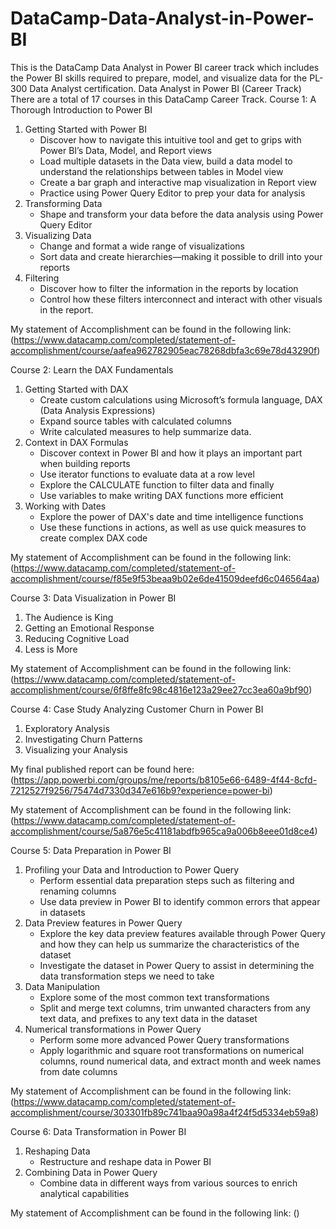 # DataCamp-Data-Analyst-in-Power-BI
This is the DataCamp Data Analyst in Power BI career track which includes the Power BI skills required to prepare, model, and visualize data for the PL-300 Data Analyst certification.
                                                                        Data Analyst in Power BI (Career Track)
There are a total of 17 courses in this DataCamp Career Track. 
Course 1: A Thorough Introduction to Power BI
1. Getting Started with Power BI
   - Discover how to navigate this intuitive tool and get to grips with Power BI’s Data, Model, and Report views
   - Load multiple datasets in the Data view, build a data model to understand the relationships between tables in Model view
   - Create a bar graph and interactive map visualization in Report view
   - Practice using Power Query Editor to prep your data for analysis
2. Transforming Data
   -  Shape and transform your data before the data analysis using Power Query Editor
3. Visualizing Data
   -  Change and format a wide range of visualizations
   -  Sort data and create hierarchies—making it possible to drill into your reports
4. Filtering
   - Discover how to filter the information in the reports by location
   - Control how these filters interconnect and interact with other visuals in the report.

My statement of Accomplishment can be found in the following link: (https://www.datacamp.com/completed/statement-of-accomplishment/course/aafea962782905eac78268dbfa3c69e78d43290f)

Course 2: Learn the DAX Fundamentals
1. Getting Started with DAX
   - Create custom calculations using Microsoft’s formula language, DAX (Data Analysis Expressions)
   - Expand source tables with calculated columns
   - Write calculated measures to help summarize data.
2. Context in DAX Formulas
   - Discover context in Power BI and how it plays an important part when building reports
   - Use iterator functions to evaluate data at a row level
   - Explore the CALCULATE function to filter data and finally
   - Use variables to make writing DAX functions more efficient
3. Working with Dates
   - Explore the power of DAX's date and time intelligence functions
   - Use these functions in actions, as well as use quick measures to create complex DAX code
     
My statement of Accomplishment can be found in the following link: (https://www.datacamp.com/completed/statement-of-accomplishment/course/f85e9f53beaa9b02e6de41509deefd6c046564aa)

Course 3: Data Visualization in Power BI
1. The Audience is King
2. Getting an Emotional Response
3. Reducing Cognitive Load
4. Less is More

My statement of Accomplishment can be found in the following link: (https://www.datacamp.com/completed/statement-of-accomplishment/course/6f8ffe8fc98c4816e123a29ee27cc3ea60a9bf90)

Course 4: Case Study Analyzing Customer Churn in Power BI
1. Exploratory Analysis
2. Investigating Churn Patterns
3. Visualizing your Analysis
   
My final published report can be found here: (https://app.powerbi.com/groups/me/reports/b8105e66-6489-4f44-8cfd-7212527f9256/75474d7330d347e616b9?experience=power-bi)

My statement of Accomplishment can be found in the following link: (https://www.datacamp.com/completed/statement-of-accomplishment/course/5a876e5c41181abdfb965ca9a006b8eee01d8ce4)

Course 5: Data Preparation in Power BI
1. Profiling your Data and Introduction to Power Query
   - Perform essential data preparation steps such as filtering and renaming columns
   - Use data preview in Power BI to identify common errors that appear in datasets
2. Data Preview features in Power Query
   - Explore the key data preview features available through Power Query and how they can help us summarize the characteristics of the dataset
   - Investigate the dataset in Power Query to assist in determining the data transformation steps we need to take
3. Data Manipulation
   - Explore some of the most common text transformations
   - Split and merge text columns, trim unwanted characters from any text data, and prefixes to any text data in the dataset
4. Numerical transformations in Power Query
   - Perform some more advanced Power Query transformations
   - Apply logarithmic and square root transformations on numerical columns, round numerical data, and extract month and week names from date columns
  
My statement of Accomplishment can be found in the following link: (https://www.datacamp.com/completed/statement-of-accomplishment/course/303301fb89c741baa90a98a4f24f5d5334eb59a8)

Course 6: Data Transformation in Power BI
1. Reshaping Data
   -  Restructure and reshape data in Power BI
2. Combining Data in Power Query
   -  Combine data in different ways from various sources to enrich analytical capabilities
  
My statement of Accomplishment can be found in the following link: ()
